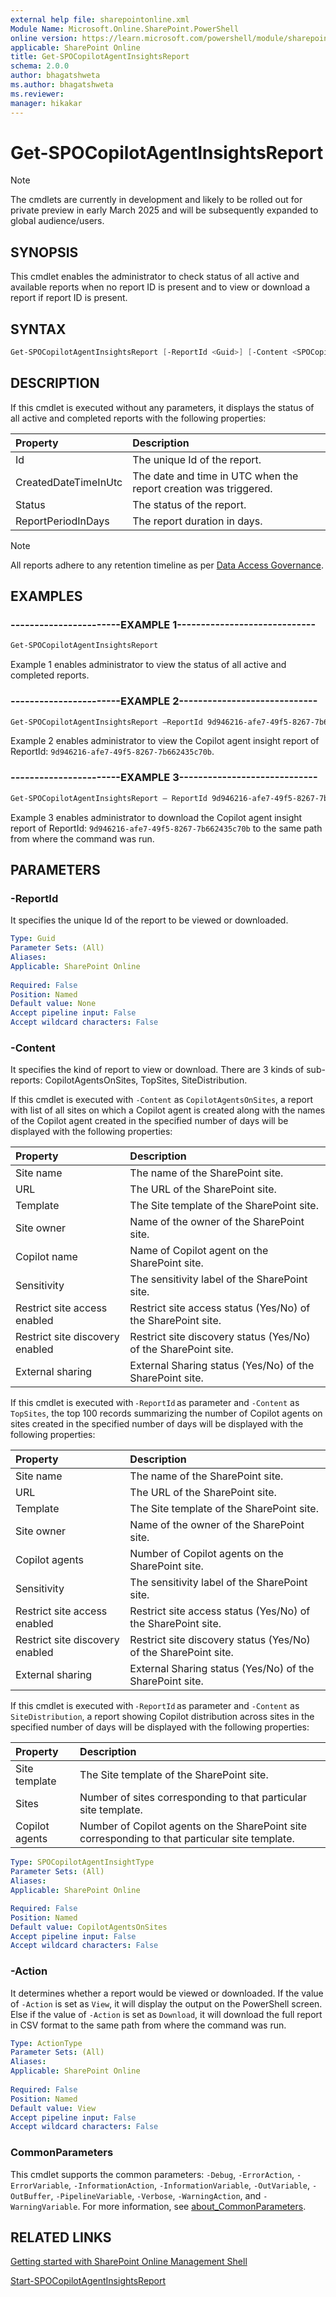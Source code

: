 ```yaml
---
external help file: sharepointonline.xml
Module Name: Microsoft.Online.SharePoint.PowerShell
online version: https://learn.microsoft.com/powershell/module/sharepoint-online/get-spocopilotagentinsightsreport
applicable: SharePoint Online
title: Get-SPOCopilotAgentInsightsReport
schema: 2.0.0
author: bhagatshweta
ms.author: bhagatshweta
ms.reviewer:
manager: hikakar
---
```


# Get-SPOCopilotAgentInsightsReport

> [!NOTE]
> The cmdlets are currently in development and likely to be rolled out for private preview in early March 2025 and will be subsequently expanded to global audience/users.

## SYNOPSIS

This cmdlet enables the administrator to check status of all active and available reports when no report ID is present and to view or download a report if report ID is present.

## SYNTAX

```powershell
Get-SPOCopilotAgentInsightsReport [-ReportId <Guid>] [-Content <SPOCopilotAgentInsightType>] [-Action <ActionType>]
```

## DESCRIPTION

If this cmdlet is executed without any parameters, it displays the status of all active and completed reports with the following properties:

| Property             | Description                                                      |
|:---------------------|:-----------------------------------------------------------------|
| Id                   | The unique Id of the report.                                     |
| CreatedDateTimeInUtc | The date and time in UTC when the report creation was triggered. |
| Status               | The status of the report.                                        |
| ReportPeriodInDays   | The report duration in days.                                     |

> [!NOTE]
> All reports adhere to any retention timeline as per [Data Access Governance](/sharepoint/data-access-governance-reports).

## EXAMPLES

### -----------------------EXAMPLE 1-----------------------------

```powershell
Get-SPOCopilotAgentInsightsReport
```

Example 1 enables administrator to view the status of all active and completed reports.

### -----------------------EXAMPLE 2-----------------------------

```powershell
Get-SPOCopilotAgentInsightsReport –ReportId 9d946216-afe7-49f5-8267-7b662435c70b
```

Example 2 enables administrator to view the Copilot agent insight report of ReportId: `9d946216-afe7-49f5-8267-7b662435c70b`.

### -----------------------EXAMPLE 3-----------------------------

```powershell
Get-SPOCopilotAgentInsightsReport – ReportId 9d946216-afe7-49f5-8267-7b662435c70b -Action Download
```

Example 3 enables administrator to download the Copilot agent insight report of ReportId: `9d946216-afe7-49f5-8267-7b662435c70b` to the same path from where the command was run.

## PARAMETERS

### -ReportId

It specifies the unique Id of the report to be viewed or downloaded.

```yaml
Type: Guid
Parameter Sets: (All)
Aliases:
Applicable: SharePoint Online
 
Required: False
Position: Named
Default value: None
Accept pipeline input: False
Accept wildcard characters: False
```

### -Content

It specifies the kind of report to view or download. There are 3 kinds of sub-reports: CopilotAgentsOnSites, TopSites, SiteDistribution.

If this cmdlet is executed with `-Content` as `CopilotAgentsOnSites`, a report with list of all sites on which a Copilot agent is created along with the names of the Copilot agent created in the specified number of days will be displayed with the following properties:

| Property                        | Description                                                     |
|:--------------------------------|:----------------------------------------------------------------|
| Site name                       | The name of the SharePoint site.                                |
| URL                             | The URL of the SharePoint site.                                 |
| Template                        | The Site template of the SharePoint site.                       |
| Site owner                      | Name of the owner of the SharePoint site.                       |
| Copilot name                    | Name of Copilot agent on the SharePoint site.                   |
| Sensitivity                     | The sensitivity label of the SharePoint site.                   |
| Restrict site access enabled    | Restrict site access status (Yes/No) of the SharePoint site.    |
| Restrict site discovery enabled | Restrict site discovery status (Yes/No) of the SharePoint site. |
| External sharing                | External Sharing status (Yes/No) of the SharePoint site.        |

If this cmdlet is executed with `-ReportId` as parameter and `-Content` as `TopSites`, the top 100 records summarizing the number of Copilot agents on sites created in the specified number of days will be displayed with the following properties:

| Property                        | Description                                                     |
|:--------------------------------|:----------------------------------------------------------------|
| Site name                       | The name of the SharePoint site.                                |
| URL                             | The URL of the SharePoint site.                                 |
| Template                        | The Site template of the SharePoint site.                       |
| Site owner                      | Name of the owner of the SharePoint site.                       |
| Copilot agents                  | Number of Copilot agents on the SharePoint site.                |
| Sensitivity                     | The sensitivity label of the SharePoint site.                   |
| Restrict site access enabled    | Restrict site access status (Yes/No) of the SharePoint site.    |
| Restrict site discovery enabled | Restrict site discovery status (Yes/No) of the SharePoint site. |
| External sharing                | External Sharing status (Yes/No) of the SharePoint site.        |

If this cmdlet is executed with `-ReportId` as parameter and `-Content` as `SiteDistribution`, a report showing Copilot distribution across sites in the specified number of days will be displayed with the following properties:

| Property       | Description                                                                                  |
|:---------------|:---------------------------------------------------------------------------------------------|
| Site template  | The Site template of the SharePoint site.                                                    |
| Sites          | Number of sites corresponding to that particular site template.                              |
| Copilot agents | Number of Copilot agents on the SharePoint site corresponding to that particular site template. |

```yaml
Type: SPOCopilotAgentInsightType
Parameter Sets: (All)
Aliases:
Applicable: SharePoint Online

Required: False
Position: Named 
Default value: CopilotAgentsOnSites
Accept pipeline input: False
Accept wildcard characters: False
```

### -Action

It determines whether a report would be viewed or downloaded. If the value of `-Action` is set as `View`, it will display the output on the PowerShell screen. Else if the value of `-Action` is set as `Download`, it will download the full report in CSV format to the same path from where the command was run.

```yaml
Type: ActionType
Parameter Sets: (All)
Aliases:
Applicable: SharePoint Online
 
Required: False
Position: Named
Default value: View
Accept pipeline input: False
Accept wildcard characters: False
```

### CommonParameters

This cmdlet supports the common parameters: `-Debug`, `-ErrorAction`, `-ErrorVariable`, `-InformationAction`, `-InformationVariable`, `-OutVariable`, `-OutBuffer`, `-PipelineVariable`, `-Verbose`, `-WarningAction`, and `-WarningVariable`. For more information, see [about_CommonParameters](https://go.microsoft.com/fwlink/?LinkID=113216).

## RELATED LINKS

[Getting started with SharePoint Online Management Shell](/powershell/sharepoint/sharepoint-online/connect-sharepoint-online)

[Start-SPOCopilotAgentInsightsReport](./Start-SPOCopilotAgentInsightsReport.md)